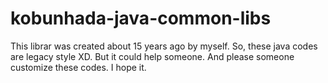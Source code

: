 # kobunhada-java-common-libs

This librar was created about 15 years ago by myself. So, these java codes are legacy style XD. But it could help someone. And please someone customize these codes. I hope it. 
